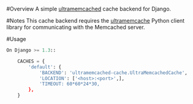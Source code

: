#Overview
A simple [ultramemcached](https://github.com/esnme/ultramemcached) cache backend for Django.


#Notes
This cache backend requires the [ultramemcache](https://github.com/esnme/ultramemcache) Python client library for
communicating with the Memcached server.

#Usage
```python
On Django >= 1.3::

    CACHES = {
        'default': {
            'BACKEND': 'ultramemcached-cache.UltraMemcachedCache',
            'LOCATION': ['<host>:<port>',],
            'TIMEOUT: 60*60*24*30,
        },
    }
```